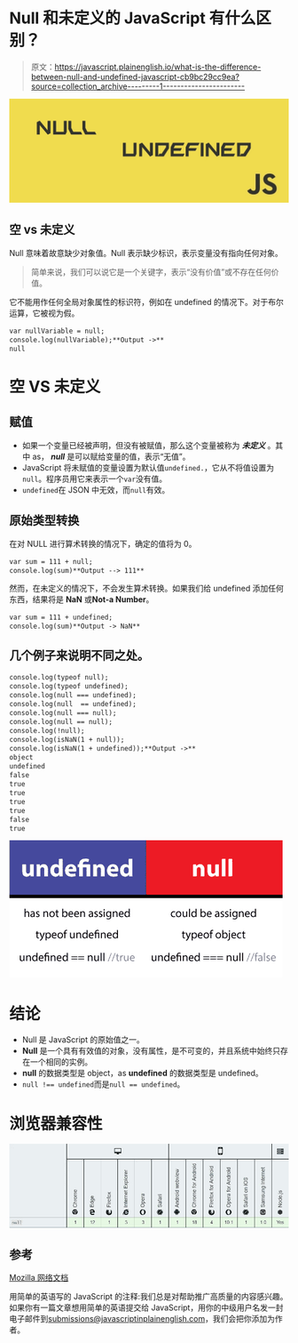 # Null 和未定义的 JavaScript 有什么区别？

> 原文：<https://javascript.plainenglish.io/what-is-the-difference-between-null-and-undefined-javascript-cb9bc29cc9ea?source=collection_archive---------1----------------------->

![](img/dbda5884fc6dd591c07b268f4e55bac8.png)

## 空 vs 未定义

Null 意味着故意缺少对象值。Null 表示缺少标识，表示变量没有指向任何对象。

> 简单来说，我们可以说它是一个关键字，表示“没有价值”或不存在任何价值。

它不能用作任何全局对象属性的标识符，例如在 undefined 的情况下。对于布尔运算，它被视为假。

```
var nullVariable = null;
console.log(nullVariable);**Output ->**
null
```

# 空 VS 未定义

## 赋值

*   如果一个变量已经被声明，但没有被赋值，那么这个变量被称为 ***未定义*** 。其中 as， ***null*** 是可以赋给变量的值，表示“无值”。
*   JavaScript 将未赋值的变量设置为默认值`undefined.`，它从不将值设置为`null`。程序员用它来表示一个`var`没有值。
*   `undefined`在 JSON 中无效，而`null`有效。

## 原始类型转换

在对 NULL 进行算术转换的情况下，确定的值将为 0。

```
var sum = 111 + null;
console.log(sum)**Output --> 111**
```

然而，在未定义的情况下，不会发生算术转换。如果我们给 undefined 添加任何东西，结果将是 **NaN** 或**Not-a Number**。

```
var sum = 111 + undefined;
console.log(sum)**Output -> NaN**
```

## 几个例子来说明不同之处。

```
console.log(typeof null);
console.log(typeof undefined);    
console.log(null === undefined);   
console.log(null  == undefined); 
console.log(null === null);       
console.log(null == null);       
console.log(!null);                
console.log(isNaN(1 + null));     
console.log(isNaN(1 + undefined));**Output ->** 
object
undefined
false
true
true
true
true
false
true
```

![](img/d28402e8c3b9d6dbe05821dfef45e952.png)

# 结论

*   Null 是 JavaScript 的原始值之一。
*   **Null** 是一个具有有效值的对象，没有属性，是不可变的，并且系统中始终只存在一个相同的实例。
*   **null** 的数据类型是 object，as **undefined** 的数据类型是 undefined。
*   `null !== undefined`而是`null == undefined`。

# 浏览器兼容性

![](img/9a65e6313aca35ee06526aacca282cd5.png)

## 参考

[Mozilla 网络文档](https://developer.mozilla.org/en-US/docs/Web/JavaScript/Reference/Global_Objects/null)

用简单的英语写的 JavaScript 的注释:我们总是对帮助推广高质量的内容感兴趣。如果你有一篇文章想用简单的英语提交给 JavaScript，用你的中级用户名发一封电子邮件到[submissions@javascriptinplainenglish.com](mailto:submissions@javascriptinplainenglish.com)，我们会把你添加为作者。